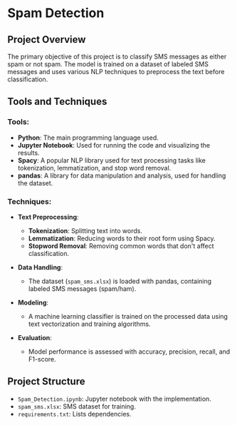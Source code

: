 # Spam Detection

## Project Overview

The primary objective of this project is to classify SMS messages as either spam or not spam. The model is trained on a dataset of labeled SMS messages and uses various NLP techniques to preprocess the text before classification.

## Tools and Techniques

### Tools:
- **Python**: The main programming language used.
- **Jupyter Notebook**: Used for running the code and visualizing the results.
- **Spacy**: A popular NLP library used for text processing tasks like tokenization, lemmatization, and stop word removal.
- **pandas**: A library for data manipulation and analysis, used for handling the dataset.

### Techniques:
- **Text Preprocessing**:
  - **Tokenization**: Splitting text into words.
  - **Lemmatization**: Reducing words to their root form using Spacy.
  - **Stopword Removal**: Removing common words that don't affect classification.
  
- **Data Handling**:
  - The dataset (`spam_sms.xlsx`) is loaded with pandas, containing labeled SMS messages (spam/ham).
  
- **Modeling**:
  - A machine learning classifier is trained on the processed data using text vectorization and training algorithms.

- **Evaluation**:
  - Model performance is assessed with accuracy, precision, recall, and F1-score.

## Project Structure

- `Spam_Detection.ipynb`: Jupyter notebook with the implementation.
- `spam_sms.xlsx`: SMS dataset for training.
- `requirements.txt`: Lists dependencies.
